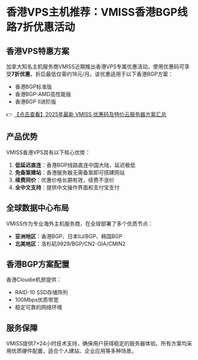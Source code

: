 # 香港VPS主机推荐：VMISS香港BGP线路7折优惠活动

## 香港VPS特惠方案

加拿大知名主机服务商VMISS近期推出香港VPS专属优惠活动，使用优惠码可享受**7折优惠**，折后最低仅需约18元/月。该优惠适用于以下香港BGP方案：

- 香港BGP标准版
- 香港BGP-AMD高性能版
- 香港BGP Ⅱ进阶版

👉 [【点击查看】2025年最新 VMISS 优惠码及特价云服务器方案汇总](https://bit.ly/Vmiss)

## 产品优势

VMISS香港VPS具有以下核心优势：

1. **低延迟直连**：香港BGP线路直连中国大陆，延迟极低
2. **免备案建站**：香港服务器无需备案即可搭建网站
3. **续费同价**：优惠价格长期有效，续费不涨价
4. **全中文支持**：提供中文操作界面和支付宝支付

## 全球数据中心布局

VMISS作为专业海外主机服务商，在全球部署了多个优质节点：

- **亚洲地区**：香港BGP、日本IIJ/BGP、韩国BGP
- **北美地区**：洛杉矶9929/BGP/CN2-GIA/CMIN2

## 香港BGP方案配置

香港Cloudie机房提供：
- RAID-10 SSD存储阵列
- 100Mbps优质带宽
- 稳定可靠的网络环境

## 服务保障

VMISS提供7×24小时技术支持，确保用户获得稳定的服务器体验。所有方案均采用优质硬件配置，适合个人建站、企业应用等多种场景。